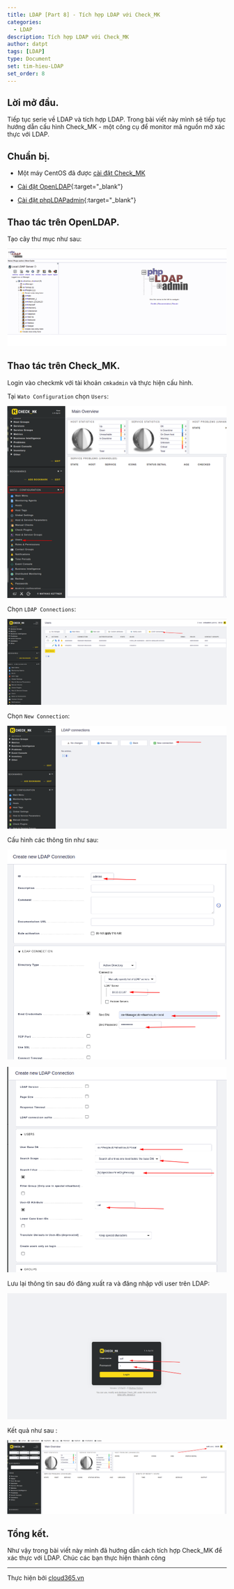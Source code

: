 ```yaml
---
title: LDAP [Part 8] - Tích hợp LDAP với Check_MK
categories:
  - LDAP
description: Tích hợp LDAP với Check_MK
author: datpt
tags: [LDAP]
type: Document
set: tim-hieu-LDAP
set_order: 8
---
```


## Lời mở đầu.

Tiếp tục serie về LDAP và tích hợp LDAP. Trong bài viết này mình sẽ tiếp tục hướng dẫn cấu hình Check_MK - một công cụ để monitor mã nguồn mở xác thực với LDAP.

## Chuẩn bị.

- Một máy CentOS đã được [cài đặt Check_MK](https://blog.cloud365.vn/monitor/check_mk-part1-Tong-quan-ve-checkmk-va-vai-dat/#3-cai-%C4%91at-check_mk-tren-centos-7)

- [Cài đặt OpenLDAP](https://cloud365.vn/ldap/LDAP-part-2-cai-dat-ldap-centos-7/){:target="_blank"}

- [Cài đặt phpLDAPadmin](https://cloud365.vn/ldap/LDAP-part-3-cai-dat-php-ldap-admin/){:target="_blank"}

## Thao tác trên OpenLDAP.

Tạo cây thư mục như sau:

![ldap-32](/images/img-ldap-datpt/ldap-32.png)

## Thao tác trên Check_MK.

Login vào checkmk với tài khoản `cmkadmin` và thực hiện cấu hình.

Tại `Wato Configuration` chọn `Users`:

![ldap-33](/images/img-ldap-datpt/ldap-33.png)

Chọn `LDAP Connections`:

![ldap-34](/images/img-ldap-datpt/ldap-34.png)

Chọn `New Connection`:

![ldap-35](/images/img-ldap-datpt/ldap-35.png)

Cấu hình các thông tin như sau:

![ldap-36](/images/img-ldap-datpt/ldap-36.png)

![ldap-37](/images/img-ldap-datpt/ldap-37.png)

Lưu lại thông tin sau đó đăng xuất ra và đăng nhập với user trên LDAP:

![ldap-38](/images/img-ldap-datpt/ldap-38.png)

Kết quả như sau :

![ldap-39](/images/img-ldap-datpt/ldap-39.png)

## Tổng kết.

Như vậy trong bài viết này mình đã hướng dẫn cách tích hợp Check_MK để xác thực với LDAP. Chúc các bạn thực hiện thành công

---

Thực hiện bởi <a href="https://cloud365.vn/" target="_blank">cloud365.vn</a>